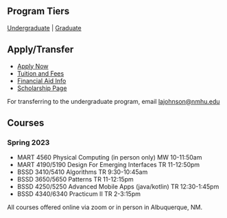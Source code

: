 ## Program Tiers

[Undergraduate](https://nmhu-ssd.github.io/undergraduate) | [Graduate](https://nmhu-ssd.github.io/graduate)


## Apply/Transfer

- [Apply Now](https://apply.nmhu.edu/apply/)
- [Tuition and Fees](https://www.nmhu.edu/office-of-the-registrar/tuition-and-fees/)
- [Financial Aid Info](https://www.nmhu.edu/financial-aid/financial-aid-resources/)
- [Scholarship Page](https://nmhuscholarships.awardspring.com/)

For transferring to the undergraduate program, email [lajohnson@nmhu.edu](mailto:lajohnson@nmhu.edu)


## Courses

### Spring 2023
- MART 4560 Physical Computing (in person only) MW 10-11:50am
- MART 4190/5190 Design For Emerging Interfaces TR 11-12:50pm
- BSSD 3410/5410 Algorithms TR 9:30-10:45am
- BSSD 3650/5650 Patterns TR 11-12:15pm
- BSSD 4250/5250 Advanced Mobile Apps (java/kotlin) TR 12:30-1:45pm
- BSSD 4340/6340 Practicum II TR 2-3:15pm


All courses offered online via zoom or in person in Albuquerque, NM.
